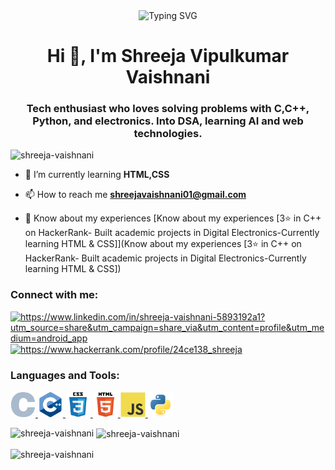 <!-- Typing Banner -->
<div align="center">
  <img src="https://readme-typing-svg.vercel.app?font=Fira+Code&size=26&pause=1600&color=00FFC3&center=true&vCenter=true&width=1000&lines=Hi%2C+I'm+Shreeja+Vipulkumar+Vaishnani+%F0%9F%91%8B;Welcome+to+my+GitHub+Universe+%F0%9F%9A%80" alt="Typing SVG" />
</div>
<h1 align="center">Hi 👋, I'm Shreeja Vipulkumar Vaishnani</h1>
<h3 align="center">Tech enthusiast who loves solving problems with C,C++, Python, and electronics. Into DSA, learning AI and web technologies.</h3>

<p align="left"> <img src="https://komarev.com/ghpvc/?username=shreeja-vaishnani&label=Profile%20views&color=0e75b6&style=flat" alt="shreeja-vaishnani" /> </p>

- 🌱 I’m currently learning **HTML,CSS**

- 📫 How to reach me **shreejavaishnani01@gmail.com**

- 📄 Know about my experiences [Know about my experiences [3⭐ in C++ on HackerRank- Built academic projects in Digital Electronics-Currently learning HTML & CSS]](Know about my experiences [3⭐ in C++ on HackerRank- Built academic projects in Digital Electronics-Currently learning HTML & CSS])

<h3 align="left">Connect with me:</h3>
<p align="left">
<a href="https://linkedin.com/in/https://www.linkedin.com/in/shreeja-vaishnani-5893192a1?utm_source=share&utm_campaign=share_via&utm_content=profile&utm_medium=android_app" target="blank"><img align="center" src="https://raw.githubusercontent.com/rahuldkjain/github-profile-readme-generator/master/src/images/icons/Social/linked-in-alt.svg" alt="https://www.linkedin.com/in/shreeja-vaishnani-5893192a1?utm_source=share&utm_campaign=share_via&utm_content=profile&utm_medium=android_app" height="30" width="40" /></a>
<a href="https://www.hackerrank.com/https://www.hackerrank.com/profile/24ce138_shreeja" target="blank"><img align="center" src="https://raw.githubusercontent.com/rahuldkjain/github-profile-readme-generator/master/src/images/icons/Social/hackerrank.svg" alt="https://www.hackerrank.com/profile/24ce138_shreeja" height="30" width="40" /></a>
</p>

<h3 align="left">Languages and Tools:</h3>
<p align="left"> <a href="https://www.cprogramming.com/" target="_blank" rel="noreferrer"> <img src="https://raw.githubusercontent.com/devicons/devicon/master/icons/c/c-original.svg" alt="c" width="40" height="40"/> </a> <a href="https://www.w3schools.com/cpp/" target="_blank" rel="noreferrer"> <img src="https://raw.githubusercontent.com/devicons/devicon/master/icons/cplusplus/cplusplus-original.svg" alt="cplusplus" width="40" height="40"/> </a> <a href="https://www.w3schools.com/css/" target="_blank" rel="noreferrer"> <img src="https://raw.githubusercontent.com/devicons/devicon/master/icons/css3/css3-original-wordmark.svg" alt="css3" width="40" height="40"/> </a> <a href="https://www.w3.org/html/" target="_blank" rel="noreferrer"> <img src="https://raw.githubusercontent.com/devicons/devicon/master/icons/html5/html5-original-wordmark.svg" alt="html5" width="40" height="40"/> </a> <a href="https://developer.mozilla.org/en-US/docs/Web/JavaScript" target="_blank" rel="noreferrer"> <img src="https://raw.githubusercontent.com/devicons/devicon/master/icons/javascript/javascript-original.svg" alt="javascript" width="40" height="40"/> </a> <a href="https://www.python.org" target="_blank" rel="noreferrer"> <img src="https://raw.githubusercontent.com/devicons/devicon/master/icons/python/python-original.svg" alt="python" width="40" height="40"/> </a> </p>

<p><img align="left" src="https://github-readme-stats.vercel.app/api/top-langs?username=shreeja-vaishnani&show_icons=true&locale=en&layout=compact" alt="shreeja-vaishnani" /></p>

<p>&nbsp;<img align="center" src="https://github-readme-stats.vercel.app/api?username=shreeja-vaishnani&show_icons=true&locale=en" alt="shreeja-vaishnani" /></p>

<p><img align="center" src="https://github-readme-streak-stats.herokuapp.com/?user=shreeja-vaishnani&" alt="shreeja-vaishnani" /></p>

